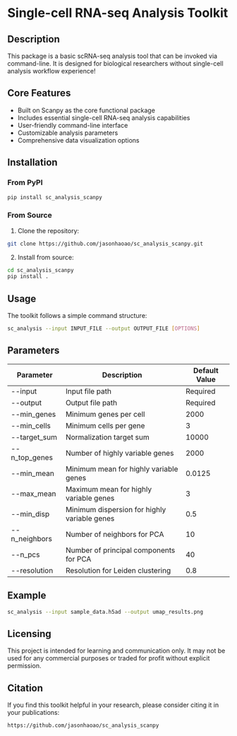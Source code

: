 # Single-cell RNA-seq Analysis Toolkit

## Description
This package is a basic scRNA-seq analysis tool that can be invoked via command-line. It is designed for biological researchers without single-cell analysis workflow experience!

## Core Features
- Built on Scanpy as the core functional package
- Includes essential single-cell RNA-seq analysis capabilities
- User-friendly command-line interface
- Customizable analysis parameters
- Comprehensive data visualization options

## Installation
### From PyPI
```bash
pip install sc_analysis_scanpy
```

### From Source
1. Clone the repository:
```bash
git clone https://github.com/jasonhaoao/sc_analysis_scanpy.git
```

2. Install from source:
```bash
cd sc_analysis_scanpy
pip install .
```

## Usage
The toolkit follows a simple command structure:
```bash
sc_analysis --input INPUT_FILE --output OUTPUT_FILE [OPTIONS]
```

## Parameters
| Parameter       | Description                           | Default Value  |
|-----------------|---------------------------------------|----------------|
| --input         | Input file path                       | Required       |
| --output        | Output file path                      | Required       |
| --min_genes     | Minimum genes per cell                | 2000            |
| --min_cells     | Minimum cells per gene                | 3              |
| --target_sum    | Normalization target sum              | 10000          |
| --n_top_genes   | Number of highly variable genes       | 2000           |
| --min_mean      | Minimum mean for highly variable genes| 0.0125         |
| --max_mean      | Maximum mean for highly variable genes| 3              |
| --min_disp      | Minimum dispersion for highly variable genes | 0.5 |
| --n_neighbors   | Number of neighbors for PCA           | 10             |
| --n_pcs         | Number of principal components for PCA| 40             |
| --resolution    | Resolution for Leiden clustering      | 0.8            |

## Example
```bash
sc_analysis --input sample_data.h5ad --output umap_results.png
```

## Licensing
This project is intended for learning and communication only. It may not be used for any commercial purposes or traded for profit without explicit permission.

## Citation
If you find this toolkit helpful in your research, please consider citing it in your publications:
```
https://github.com/jasonhaoao/sc_analysis_scanpy
```
